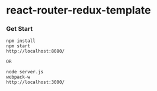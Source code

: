# react-router-redux-template

### Get Start
    npm install
    npm start
    http://localhost:8080/
    
    OR
    
    node server.js
    webpack-w
    http://localhost:3000/